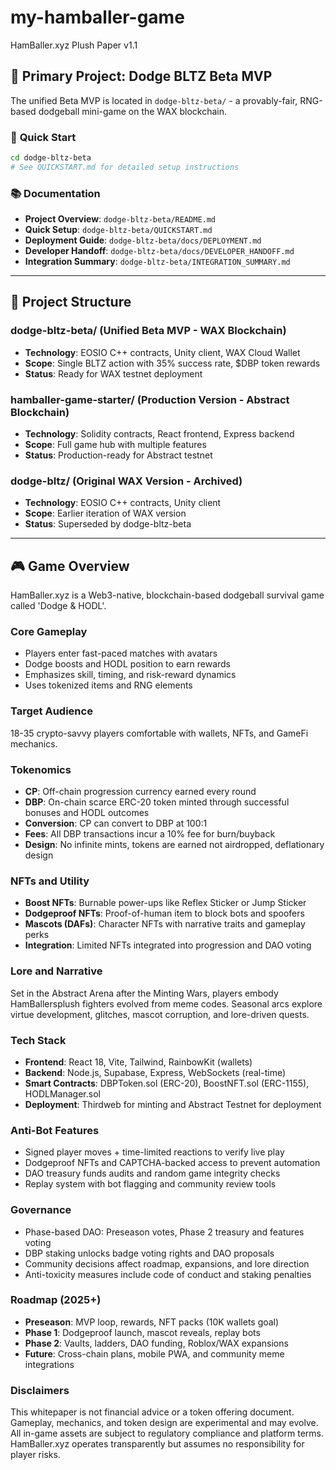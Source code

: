 # my-hamballer-game
HamBaller.xyz Plush Paper v1.1

## 🎯 **Primary Project: Dodge BLTZ Beta MVP**

The unified Beta MVP is located in `dodge-bltz-beta/` - a provably-fair, RNG-based dodgeball mini-game on the WAX blockchain.

### 🚀 **Quick Start**
```bash
cd dodge-bltz-beta
# See QUICKSTART.md for detailed setup instructions
```

### 📚 **Documentation**
- **Project Overview**: `dodge-bltz-beta/README.md`
- **Quick Setup**: `dodge-bltz-beta/QUICKSTART.md`
- **Deployment Guide**: `dodge-bltz-beta/docs/DEPLOYMENT.md`
- **Developer Handoff**: `dodge-bltz-beta/docs/DEVELOPER_HANDOFF.md`
- **Integration Summary**: `dodge-bltz-beta/INTEGRATION_SUMMARY.md`

---

## 📁 **Project Structure**

### **dodge-bltz-beta/** (Unified Beta MVP - WAX Blockchain)
- **Technology**: EOSIO C++ contracts, Unity client, WAX Cloud Wallet
- **Scope**: Single BLTZ action with 35% success rate, $DBP token rewards
- **Status**: Ready for WAX testnet deployment

### **hamballer-game-starter/** (Production Version - Abstract Blockchain)
- **Technology**: Solidity contracts, React frontend, Express backend
- **Scope**: Full game hub with multiple features
- **Status**: Production-ready for Abstract testnet

### **dodge-bltz/** (Original WAX Version - Archived)
- **Technology**: EOSIO C++ contracts, Unity client
- **Scope**: Earlier iteration of WAX version
- **Status**: Superseded by dodge-bltz-beta

---

## 🎮 **Game Overview**

HamBaller.xyz is a Web3-native, blockchain-based dodgeball survival game called 'Dodge & HODL'.

### **Core Gameplay**
- Players enter fast-paced matches with avatars
- Dodge boosts and HODL position to earn rewards
- Emphasizes skill, timing, and risk-reward dynamics
- Uses tokenized items and RNG elements

### **Target Audience**
18-35 crypto-savvy players comfortable with wallets, NFTs, and GameFi mechanics.

### **Tokenomics**
- **CP**: Off-chain progression currency earned every round
- **DBP**: On-chain scarce ERC-20 token minted through successful bonuses and HODL outcomes
- **Conversion**: CP can convert to DBP at 100:1
- **Fees**: All DBP transactions incur a 10% fee for burn/buyback
- **Design**: No infinite mints, tokens are earned not airdropped, deflationary design

### **NFTs and Utility**
- **Boost NFTs**: Burnable power-ups like Reflex Sticker or Jump Sticker
- **Dodgeproof NFTs**: Proof-of-human item to block bots and spoofers
- **Mascots (DAFs)**: Character NFTs with narrative traits and gameplay perks
- **Integration**: Limited NFTs integrated into progression and DAO voting

### **Lore and Narrative**
Set in the Abstract Arena after the Minting Wars, players embody HamBallersplush fighters evolved from meme codes. Seasonal arcs explore virtue development, glitches, mascot corruption, and lore-driven quests.

### **Tech Stack**
- **Frontend**: React 18, Vite, Tailwind, RainbowKit (wallets)
- **Backend**: Node.js, Supabase, Express, WebSockets (real-time)
- **Smart Contracts**: DBPToken.sol (ERC-20), BoostNFT.sol (ERC-1155), HODLManager.sol
- **Deployment**: Thirdweb for minting and Abstract Testnet for deployment

### **Anti-Bot Features**
- Signed player moves + time-limited reactions to verify live play
- Dodgeproof NFTs and CAPTCHA-backed access to prevent automation
- DAO treasury funds audits and random game integrity checks
- Replay system with bot flagging and community review tools

### **Governance**
- Phase-based DAO: Preseason votes, Phase 2 treasury and features voting
- DBP staking unlocks badge voting rights and DAO proposals
- Community decisions affect roadmap, expansions, and lore direction
- Anti-toxicity measures include code of conduct and staking penalties

### **Roadmap (2025+)**
- **Preseason**: MVP loop, rewards, NFT packs (10K wallets goal)
- **Phase 1**: Dodgeproof launch, mascot reveals, replay bots
- **Phase 2**: Vaults, ladders, DAO funding, Roblox/WAX expansions
- **Future**: Cross-chain plans, mobile PWA, and community meme integrations

### **Disclaimers**
This whitepaper is not financial advice or a token offering document. Gameplay, mechanics, and token design are experimental and may evolve. All in-game assets are subject to regulatory compliance and platform terms. HamBaller.xyz operates transparently but assumes no responsibility for player risks.